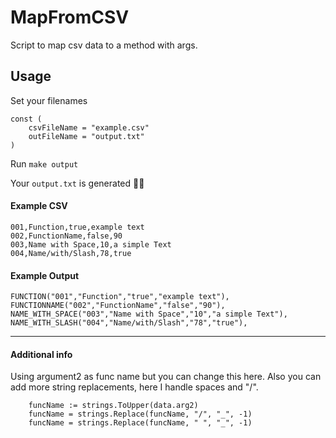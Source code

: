 # MapFromCSV

Script to map csv data to a method with args.


## Usage

Set your filenames
```
const (
	csvFileName = "example.csv"
	outFileName = "output.txt"
)
```

Run `make output`

Your `output.txt` is generated 👍🏻

#### Example CSV

```
001,Function,true,example text
002,FunctionName,false,90
003,Name with Space,10,a simple Text
004,Name/with/Slash,78,true
```
#### Example Output

```
FUNCTION("001","Function","true","example text"),
FUNCTIONNAME("002","FunctionName","false","90"),
NAME_WITH_SPACE("003","Name with Space","10","a simple Text"),
NAME_WITH_SLASH("004","Name/with/Slash","78","true"),
```

<hr>

#### Additional info
Using argument2 as func name but you can change this here.
Also you can add more string replacements, here I handle spaces and "/".
```
	funcName := strings.ToUpper(data.arg2)
	funcName = strings.Replace(funcName, "/", "_", -1)
	funcName = strings.Replace(funcName, " ", "_", -1)
```